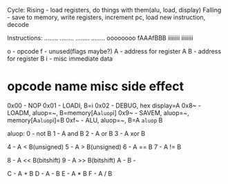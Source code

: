 Cycle:
Rising - load registers, do things with them(alu, load, display)
Falling - save to memory, write registers, increment pc, load new instruction, decode

Instructions:
........ ........ ........ ........ 
oooooooo fAAAfBBB iiiiiiii iiiiiiii

o - opcode
f - unused(flags maybe?)
A - address for register A
B - address for register B
i - misc immediate data

opcode name   misc     side effect  
==========================================
0x00 - NOP
0x01 - LOADI,          B=i
0x02 - DEBUG,          hex display=A
0x8~ - LOADM, aluop=~, B=memory[A`aluop`i]
0x9~ - SAVEM, aluop=~, memory[A`aluop`i]=B
0xf~ - ALU,   aluop=~, B=A `aluop` B

aluop:
0 - not B
1 - A and B
2 - A or B
3 - A xor B

4 - A < B(unsigned)
5 - A > B(unsigned)
6 - A == B
7 - A != B

8 - A << B(bitshift)
9 - A >> B(bitshift)
A -
B -

C - A + B
D - A - B
E - A * B
F - A / B